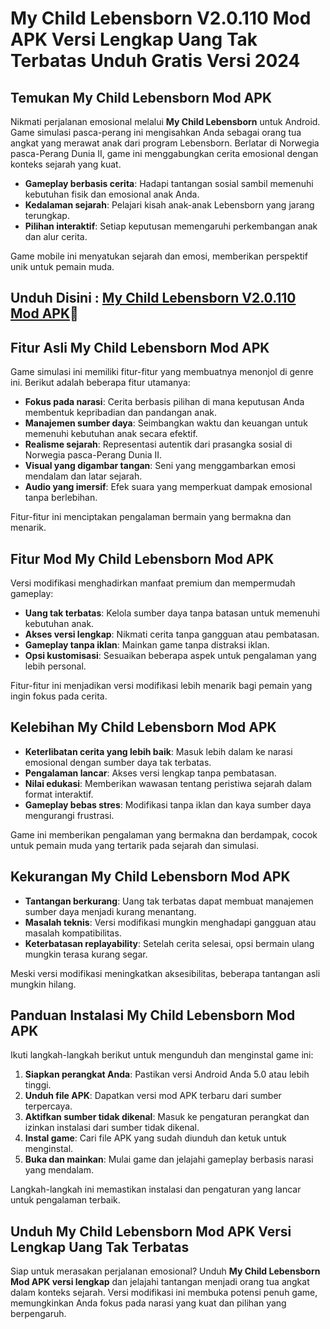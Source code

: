 # My Child Lebensborn V2.0.110 Mod APK Versi Lengkap Uang Tak Terbatas Unduh Gratis Versi 2024

## Temukan My Child Lebensborn Mod APK  

Nikmati perjalanan emosional melalui **My Child Lebensborn** untuk Android. Game simulasi pasca-perang ini mengisahkan Anda sebagai orang tua angkat yang merawat anak dari program Lebensborn. Berlatar di Norwegia pasca-Perang Dunia II, game ini menggabungkan cerita emosional dengan konteks sejarah yang kuat.  

- **Gameplay berbasis cerita**: Hadapi tantangan sosial sambil memenuhi kebutuhan fisik dan emosional anak Anda.  
- **Kedalaman sejarah**: Pelajari kisah anak-anak Lebensborn yang jarang terungkap.  
- **Pilihan interaktif**: Setiap keputusan memengaruhi perkembangan anak dan alur cerita.  

Game mobile ini menyatukan sejarah dan emosi, memberikan perspektif unik untuk pemain muda.  


## Unduh Disini : [My Child Lebensborn V2.0.110 Mod APK](https://modhello.com/my-child-lebensborn/)🎉

## Fitur Asli My Child Lebensborn Mod APK  

Game simulasi ini memiliki fitur-fitur yang membuatnya menonjol di genre ini. Berikut adalah beberapa fitur utamanya:  

- **Fokus pada narasi**: Cerita berbasis pilihan di mana keputusan Anda membentuk kepribadian dan pandangan anak.  
- **Manajemen sumber daya**: Seimbangkan waktu dan keuangan untuk memenuhi kebutuhan anak secara efektif.  
- **Realisme sejarah**: Representasi autentik dari prasangka sosial di Norwegia pasca-Perang Dunia II.  
- **Visual yang digambar tangan**: Seni yang menggambarkan emosi mendalam dan latar sejarah.  
- **Audio yang imersif**: Efek suara yang memperkuat dampak emosional tanpa berlebihan.  

Fitur-fitur ini menciptakan pengalaman bermain yang bermakna dan menarik.  

## Fitur Mod My Child Lebensborn Mod APK  

Versi modifikasi menghadirkan manfaat premium dan mempermudah gameplay:  

- **Uang tak terbatas**: Kelola sumber daya tanpa batasan untuk memenuhi kebutuhan anak.  
- **Akses versi lengkap**: Nikmati cerita tanpa gangguan atau pembatasan.  
- **Gameplay tanpa iklan**: Mainkan game tanpa distraksi iklan.  
- **Opsi kustomisasi**: Sesuaikan beberapa aspek untuk pengalaman yang lebih personal.  

Fitur-fitur ini menjadikan versi modifikasi lebih menarik bagi pemain yang ingin fokus pada cerita.  

## Kelebihan My Child Lebensborn Mod APK  

- **Keterlibatan cerita yang lebih baik**: Masuk lebih dalam ke narasi emosional dengan sumber daya tak terbatas.  
- **Pengalaman lancar**: Akses versi lengkap tanpa pembatasan.  
- **Nilai edukasi**: Memberikan wawasan tentang peristiwa sejarah dalam format interaktif.  
- **Gameplay bebas stres**: Modifikasi tanpa iklan dan kaya sumber daya mengurangi frustrasi.  

Game ini memberikan pengalaman yang bermakna dan berdampak, cocok untuk pemain muda yang tertarik pada sejarah dan simulasi.  

## Kekurangan My Child Lebensborn Mod APK  

- **Tantangan berkurang**: Uang tak terbatas dapat membuat manajemen sumber daya menjadi kurang menantang.  
- **Masalah teknis**: Versi modifikasi mungkin menghadapi gangguan atau masalah kompatibilitas.  
- **Keterbatasan replayability**: Setelah cerita selesai, opsi bermain ulang mungkin terasa kurang segar.  

Meski versi modifikasi meningkatkan aksesibilitas, beberapa tantangan asli mungkin hilang.  

## Panduan Instalasi My Child Lebensborn Mod APK  

Ikuti langkah-langkah berikut untuk mengunduh dan menginstal game ini:  

1. **Siapkan perangkat Anda**: Pastikan versi Android Anda 5.0 atau lebih tinggi.  
2. **Unduh file APK**: Dapatkan versi mod APK terbaru dari sumber terpercaya.  
3. **Aktifkan sumber tidak dikenal**: Masuk ke pengaturan perangkat dan izinkan instalasi dari sumber tidak dikenal.  
4. **Instal game**: Cari file APK yang sudah diunduh dan ketuk untuk menginstal.  
5. **Buka dan mainkan**: Mulai game dan jelajahi gameplay berbasis narasi yang mendalam.  

Langkah-langkah ini memastikan instalasi dan pengaturan yang lancar untuk pengalaman terbaik.  

## Unduh My Child Lebensborn Mod APK Versi Lengkap Uang Tak Terbatas  

Siap untuk merasakan perjalanan emosional? Unduh **My Child Lebensborn Mod APK versi lengkap** dan jelajahi tantangan menjadi orang tua angkat dalam konteks sejarah. Versi modifikasi ini membuka potensi penuh game, memungkinkan Anda fokus pada narasi yang kuat dan pilihan yang berpengaruh.  
